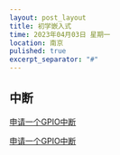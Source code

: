 ```yaml
---
layout: post_layout
title: 初学嵌入式
time: 2023年04月03日 星期一
location: 南京
pulished: true
excerpt_separator: "#"
---
```


## 中断

[申请一个GPIO中断](2023-04-03-申请一个GPIO中断.html) 

<a href="/2023-04-03-申请一个GPIO中断.md" target="_blank">申请一个GPIO中断</a>
